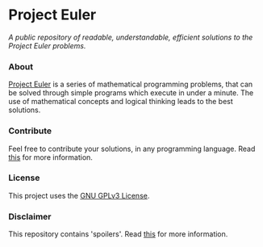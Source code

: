 Project Euler
=============

_A public repository of readable, understandable, efficient solutions to the Project Euler problems._

### About

[Project Euler](https://projecteuler.net/) is a series of mathematical programming problems, that can be solved through simple programs which execute in under a minute.
The use of mathematical concepts and logical thinking leads to the best solutions.

### Contribute

Feel free to contribute your solutions, in any programming language.
Read [this](https://github.com/arvindch/project-euler/blob/master/CONTRIBUTING.md) for more information.

### License

This project uses the [GNU GPLv3 License](https://github.com/arvindch/project-euler/blob/master/LICENSE).

### Disclaimer

This repository contains 'spoilers'.
Read [this](https://github.com/arvindch/project-euler/blob/master/DISCLAIMER.md) for more information.
